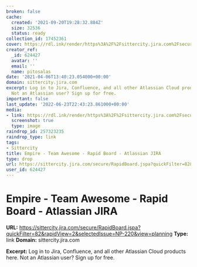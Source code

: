 ```yaml
---
broken: false
cache:
  created: '2021-09-20T19:28:32.884Z'
  size: 32536
  status: ready
collection_id: 17452361
cover: https://rdl.ink/render/https%3A%2F%2Fsittercity.jira.com%2Fsecure%2FRapidBoard.jspa%3FquickFilter%3D82%26rapidView%3D2%26selectedIssue%3DNP-220%26view%3Dplanning
creator_ref:
  _id: 624427
  avatar: ''
  email: ''
  name: pitosalas
date: '2021-04-06T13:40:23.054000+00:00'
domain: sittercity.jira.com
excerpt: Log in to Jira, Confluence, and all other Atlassian Cloud products here.
  Not an Atlassian user? Sign up for free.
important: false
last_update: '2022-06-23T22:43:23.861000+00:00'
media:
- link: https://rdl.ink/render/https%3A%2F%2Fsittercity.jira.com%2Fsecure%2FRapidBoard.jspa%3FquickFilter%3D82%26rapidView%3D2%26selectedIssue%3DNP-220%26view%3Dplanning
  screenshot: true
  type: image
raindrop_id: 257323235
raindrop_type: link
tags:
- Sittercity
title: Empire - Team Awesome - Rapid Board - Atlassian JIRA
type: drop
url: https://sittercity.jira.com/secure/RapidBoard.jspa?quickFilter=82&rapidView=2&selectedIssue=NP-220&view=planning
user_id: 624427
---
```


# Empire - Team Awesome - Rapid Board - Atlassian JIRA

**URL:** https://sittercity.jira.com/secure/RapidBoard.jspa?quickFilter=82&rapidView=2&selectedIssue=NP-220&view=planning
**Type:** link
**Domain:** sittercity.jira.com

**Excerpt:** Log in to Jira, Confluence, and all other Atlassian Cloud products here. Not an Atlassian user? Sign up for free.
